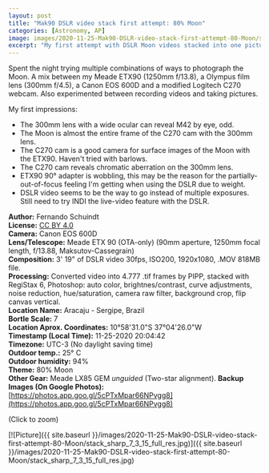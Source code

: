```yaml
---
layout: post
title: "Mak90 DSLR video stack first attempt: 80% Moon"
categories: [Astronomy, AP]
image: images/2020-11-25-Mak90-DSLR-video-stack-first-attempt-80-Moon/stack_sharp_7_3_15_full_res.jpg
excerpt: "My first attempt with DSLR Moon videos stacked into one picture."
---
```


Spent the night trying multiple combinations of ways to photograph the Moon. A mix between my Meade ETX90 (1250mm f/13.8), a Olympus film lens (300mm f/4.5), a Canon EOS 600D and a modified Logitech C270 webcam. Also experimented between recording videos and taking pictures.

My first impressions:
- The 300mm lens with a wide ocular can reveal M42 by eye, odd.
- The Moon is almost the entire frame of the C270 cam with the 300mm lens.
- The C270 cam is a good camera for surface images of the Moon with the ETX90. Haven't tried with barlows.
- The C270 cam reveals chromatic aberration on the 300mm lens.
- ETX90 90° adapter is wobbling, this may be the reason for the partially-out-of-focus feeling I'm getting when using the DSLR due to weight.
- DSLR video seems to be the way to go instead of multiple exposures. Still need to try INDI the live-video feature with the DSLR.

**Author:** Fernando Schuindt  
**License:** [CC BY 4.0](https://creativecommons.org/licenses/by/4.0/)  
**Camera:** Canon EOS 600D  
**Lens/Telescope:** Meade ETX 90 (OTA-only) (90mm aperture, 1250mm focal length, f/13.88, Maksutov-Cassegrain)   
**Composition:** 3' 19" of DSLR video 30fps, ISO200, 1920x1080, .MOV 818MB file.  
**Processing:** Converted video into 4.777 .tif frames by PIPP, stacked with RegiStax 6, Photoshop: auto color, brightnes/contrast, curve adjustments, noise reduction, hue/saturation, camera raw filter, background crop, flip canvas vertical.  
**Location Name:** Aracaju - Sergipe, Brazil  
**Bortle Scale:** 7  
**Location Aprox. Coordinates:** 10°58'31.0"S 37°04'26.0"W  
**Timestamp (Local Time):** 11-25-2020 20:04:42  
**Timezone:** UTC-3 (No daylight saving time)  
**Outdoor temp.:** 25° C  
**Outdoor humidity:** 94%  
**Theme:** 80% Moon  
**Other Gear:** Meade LX85 GEM *unguided* (Two-star alignment).
**Backup Images (On Google Photos):** [https://photos.app.goo.gl/5cPTxMpar66NPvgg8](https://photos.app.goo.gl/5cPTxMpar66NPvgg8)  

(Click to zoom)

[![Picture]({{ site.baseurl }}/images/2020-11-25-Mak90-DSLR-video-stack-first-attempt-80-Moon/stack_sharp_7_3_15_full_res.jpg)]({{ site.baseurl }}/images/2020-11-25-Mak90-DSLR-video-stack-first-attempt-80-Moon/stack_sharp_7_3_15_full_res.jpg)
